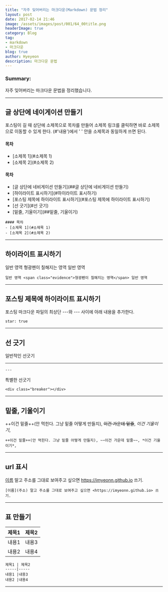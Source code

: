 ```yaml
---
title: "자주 잊어버리는 마크다운(Markdown) 문법 정리"
layout: post
date: 2017-02-14 21:46
image: /assets/images/post/001/64_00title.png
headerImage: true
category: Blog
tag:
- markdown
- 마크다운
blog: true
author: Hyeyeon
description: 마크다운 문법
---
```


### Summary:

자주 잊어버리는 마크다운 문법을 정리했습니다.

---

## 글 상단에 네이게이션 만들기

포스팅이 길 때 상단에 소제목으로 목차를 만들어 소제목 링크를 클릭하면 바로 소제목으로 이동할 수 있게 한다. (#'내용')에서 ' ' 안을 소제목과 동일하게 쓰면 된다.

#### 목차
- [소제목 1](#소제목 1)
- [소제목 2](#소제목 2)

#### 목차
- [글 상단에 네비게이션 만들기](##글 상단에 네비게이션 만들기)
- [하이라이트 표시하기](#하이라이트 표시하기)
- [포스팅 제목에 하이라이트 표시하기](#포스팅 제목에 하이라이트 표시하기)
- [선 긋기](#선 긋기)
- [밑줄, 기울이기](##밑줄, 기울이기)

```
#### 목차
- [소제목 1](#소제목 1)
- [소제목 2](#소제목 2)
```

---

## 하이라이트 표시하기

일반 영역 <span class="evidence">형광펜이 칠해지는 영역</span> 일반 영역

```
일반 영역 <span class="evidence">형광펜이 칠해지는 영역</span> 일반 영역
```

---

## 포스팅 제목에 하이라이트 표시하기

포스팅 마크다운 파일의 최상단 ---와 --- 사이에 아래 내용을 추가한다.

```
star: true
```

---

## 선 긋기

일반적인 선긋기

---

```
---
```

특별한 선긋기

<div class="breaker"></div>

```
<div class="breaker"></div>
```

---

## 밑줄, 기울이기

++이건 밑줄++(안 먹힌다. 그냥 밑줄 어떻게 만들지), ~~이건 가운데 밑줄~~, *이건 기울이기*,

```
++이건 밑줄++(안 먹힌다. 그냥 밑줄 어떻게 만들지), ~~이건 가운데 밑줄~~, *이건 기울이기*,
```

---

## url 표시

[이름](주소) 말고 주소를 그대로 보여주고 싶으면 <https://imyeonn.github.io> 쓰기.

```
[이름](주소) 말고 주소를 그대로 보여주고 싶으면 <https://imyeonn.github.io> 쓰기.
```

---

## 표 만들기

제목1 | 제목2
-----|-----
내용1 |내용3
내용2 |내용4

```
제목1 | 제목2
-----|-----
내용1 |내용3
내용2 |내용4
```

---
